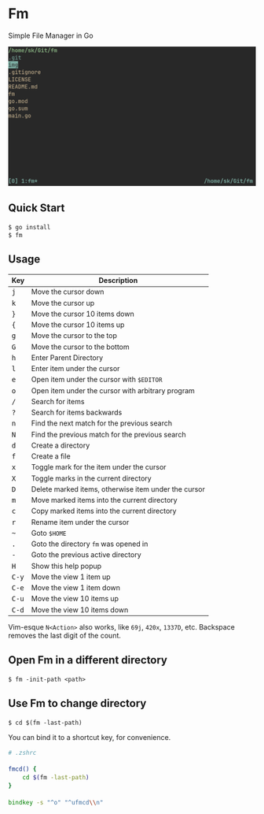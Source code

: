 # Fm
Simple File Manager in Go

![Fm](img/fm.png)

## Quick Start
```console
$ go install
$ fm
```

## Usage
| Key            | Description                                          |
| -------------- | ---------------------------------------------------- |
| <kbd>j</kbd>   | Move the cursor down                                 |
| <kbd>k</kbd>   | Move the cursor up                                   |
| <kbd>}</kbd>   | Move the cursor 10 items down                        |
| <kbd>{</kbd>   | Move the cursor 10 items up                          |
| <kbd>g</kbd>   | Move the cursor to the top                           |
| <kbd>G</kbd>   | Move the cursor to the bottom                        |
| <kbd>h</kbd>   | Enter Parent Directory                               |
| <kbd>l</kbd>   | Enter item under the cursor                          |
| <kbd>e</kbd>   | Open item under the cursor with `$EDITOR`            |
| <kbd>o</kbd>   | Open item under the cursor with arbitrary program    |
| <kbd>/</kbd>   | Search for items                                     |
| <kbd>?</kbd>   | Search for items backwards                           |
| <kbd>n</kbd>   | Find the next match for the previous search          |
| <kbd>N</kbd>   | Find the previous match for the previous search      |
| <kbd>d</kbd>   | Create a directory                                   |
| <kbd>f</kbd>   | Create a file                                        |
| <kbd>x</kbd>   | Toggle mark for the item under the cursor            |
| <kbd>X</kbd>   | Toggle marks in the current directory                |
| <kbd>D</kbd>   | Delete marked items, otherwise item under the cursor |
| <kbd>m</kbd>   | Move marked items into the current directory         |
| <kbd>c</kbd>   | Copy marked items into the current directory         |
| <kbd>r</kbd>   | Rename item under the cursor                         |
| <kbd>~</kbd>   | Goto `$HOME`                                         |
| <kbd>.</kbd>   | Goto the directory `fm` was opened in                |
| <kbd>-</kbd>   | Goto the previous active directory                   |
| <kbd>H</kbd>   | Show this help popup                                 |
| <kbd>C-y</kbd> | Move the view 1 item up                              |
| <kbd>C-e</kbd> | Move the view 1 item down                            |
| <kbd>C-u</kbd> | Move the view 10 items up                            |
| <kbd>C-d</kbd> | Move the view 10 items down                          |

Vim-esque `N<Action>` also works, like `69j`, `420x`, `1337D`, etc. Backspace
removes the last digit of the count.

## Open Fm in a different directory
```console
$ fm -init-path <path>
```

## Use Fm to change directory
```console
$ cd $(fm -last-path)
```

You can bind it to a shortcut key, for convenience.

```zsh
# .zshrc

fmcd() {
    cd $(fm -last-path)
}

bindkey -s "^o" "^ufmcd\\n"
```

